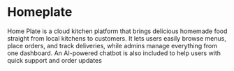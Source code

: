 # Homeplate
Home Plate is a cloud kitchen platform that brings delicious homemade food straight from local kitchens to customers. It lets users easily browse menus, place orders, and track deliveries, while admins manage everything from one dashboard. An AI-powered chatbot is also included to help users with quick support and order updates
